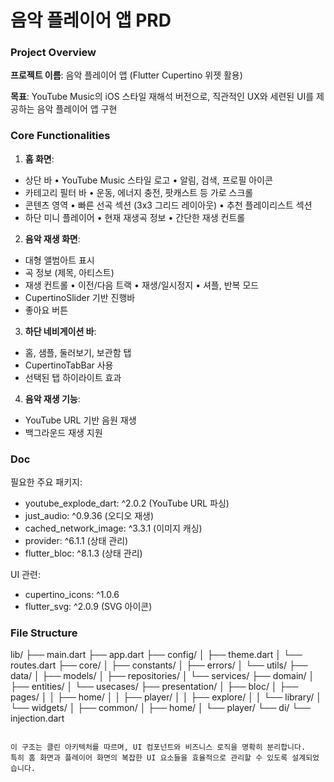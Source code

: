 # 음악 플레이어 앱 PRD


### Project Overview 

**프로젝트 이름**: 음악 플레이어 앱 (Flutter Cupertino 위젯 활용)

**목표**: YouTube Music의 iOS 스타일 재해석 버전으로, 직관적인 UX와 세련된 UI를 제공하는 음악 플레이어 앱 구현



### Core Functionalities

1. **홈 화면**:
- 상단 바
  • YouTube Music 스타일 로고
  • 알림, 검색, 프로필 아이콘
- 카테고리 필터 바
  • 운동, 에너지 충전, 팟캐스트 등 가로 스크롤
- 콘텐츠 영역
  • 빠른 선곡 섹션 (3x3 그리드 레이아웃)
  • 추천 플레이리스트 섹션
- 하단 미니 플레이어
  • 현재 재생곡 정보
  • 간단한 재생 컨트롤

2. **음악 재생 화면**:
- 대형 앨범아트 표시
- 곡 정보 (제목, 아티스트)
- 재생 컨트롤
  • 이전/다음 트랙
  • 재생/일시정지
  • 셔플, 반복 모드
- CupertinoSlider 기반 진행바
- 좋아요 버튼

3. **하단 네비게이션 바**:
- 홈, 샘플, 둘러보기, 보관함 탭
- CupertinoTabBar 사용
- 선택된 탭 하이라이트 효과

4. **음악 재생 기능**:
- YouTube URL 기반 음원 재생
- 백그라운드 재생 지원



### Doc

필요한 주요 패키지:
- youtube_explode_dart: ^2.0.2 (YouTube URL 파싱)
- just_audio: ^0.9.36 (오디오 재생)
- cached_network_image: ^3.3.1 (이미지 캐싱)
- provider: ^6.1.1 (상태 관리)
- flutter_bloc: ^8.1.3 (상태 관리)

UI 관련:
- cupertino_icons: ^1.0.6
- flutter_svg: ^2.0.9 (SVG 아이콘)



### File Structure

lib/
├── main.dart
├── app.dart
├── config/
│ ├── theme.dart
│ └── routes.dart
├── core/
│ ├── constants/
│ ├── errors/
│ └── utils/
├── data/
│ ├── models/
│ ├── repositories/
│ └── services/
├── domain/
│ ├── entities/
│ └── usecases/
├── presentation/
│ ├── bloc/
│ ├── pages/
│ │ ├── home/
│ │ ├── player/
│ │ ├── explore/
│ │ └── library/
│ └── widgets/
│ ├── common/
│ ├── home/
│ └── player/
└── di/
└── injection.dart

```

이 구조는 클린 아키텍처를 따르며, UI 컴포넌트와 비즈니스 로직을 명확히 분리합니다.
특히 홈 화면과 플레이어 화면의 복잡한 UI 요소들을 효율적으로 관리할 수 있도록 설계되었습니다.
